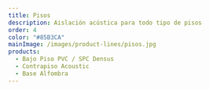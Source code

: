```yaml
---
title: Pisos
description: Aislación acústica para todo tipo de pisos
order: 4
color: "#85B3CA"
mainImage: /images/product-lines/pisos.jpg
products:
  - Bajo Piso PVC / SPC Densus
  - Contrapiso Acoustic
  - Base Alfombra
---
```

